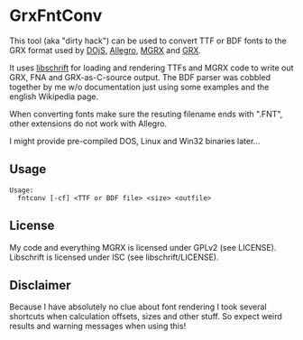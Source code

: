 # GrxFntConv
This tool (aka "dirty hack") can be used to convert TTF or BDF fonts to the GRX format used by [DOjS](https://github.com/SuperIlu/DOjS), [Allegro](https://liballeg.org/), [MGRX](http://www.fgrim.com/mgrx/) and [GRX](http://grx.gnu.de/).

It uses [libschrift](https://github.com/tomolt/libschrift) for loading and rendering TTFs and MGRX code to write out GRX, FNA and GRX-as-C-source output. The BDF parser was cobbled together by me w/o documentation just using some examples and the english Wikipedia page.

When converting fonts make sure the resuting filename ends with ".FNT", other extensions do not work with Allegro.

I might provide pre-compiled DOS, Linux and Win32 binaries later...

## Usage
```
Usage:
  fntconv [-cf] <TTF or BDF file> <size> <outfile>
```

## License
My code and everything MGRX is licensed under GPLv2 (see LICENSE).
Libschrift is licensed under ISC (see libschrift/LICENSE).

## Disclaimer
Because I have absolutely no clue about font rendering I took several shortcuts when calculation offsets, sizes and other stuff. So expect weird results and warning messages when using this!
